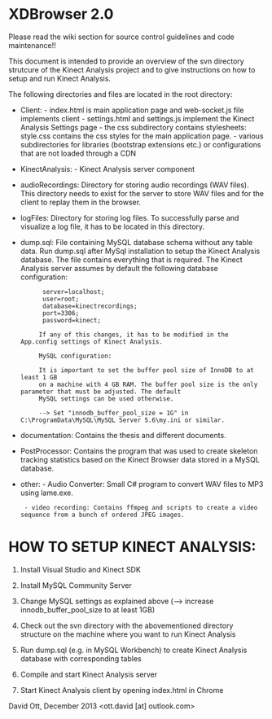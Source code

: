 XDBrowser 2.0
=============

Please read the wiki section for source control guidelines and code maintenance!!

This document is intended to provide an overview of the svn directory strutcure of the Kinect Analysis project
and to give instructions on how to setup and run Kinect Analysis. 


The following directories and files are located in the root directory:

 - Client:
		- index.html is main application page and web-socket.js file implements client
		- settings.html and settings.js implement the Kinect Analysis Settings page
		- the css subdirectory contains stylesheets: style.css contains the css styles for the main application page.
		- various subdirectories for libraries (bootstrap extensions etc.) or configurations that are not loaded through a CDN

 
 - KinectAnalysis: 
		- Kinect Analysis server component

 
 - audioRecordings: Directory for storing audio recordings (WAV files). This directory needs to exist for the server
					to store WAV files and for the client to replay them in the browser.
 
 - logFiles: Directory for storing log files. To successfully parse and visualize a log file, it has to be located in this directory.
 
 - dump.sql: File containing MySQL database schema without any table data. Run dump.sql after MySql installation
			 to setup the Kinect Analysis database. The file contains everything that is required. 
			 The Kinect Analysis server assumes by default the following database configuration:	
			 
			 server=localhost;
			 user=root;
			 database=kinectrecordings;
			 port=3306;
			 password=kinect;
			 
			If any of this changes, it has to be modified in the App.config settings of Kinect Analysis.
			
			MySQL configuration:
 
			It is important to set the buffer pool size of InnoDB to at least 1 GB 
			on a machine with 4 GB RAM. The buffer pool size is the only parameter that must be adjusted. The default
			MySQL settings can be used otherwise.
			 		 
			--> Set "innodb_buffer_pool_size = 1G" in C:\ProgramData\MySQL\MySQL Server 5.6\my.ini or similar.
			 
				
 - documentation: Contains the thesis and different documents. 
 
 - PostProcessor: Contains the program that was used to create skeleton tracking statistics based on the Kinect Browser data stored in 
				  a MySQL database.
 
 - other: 
		- Audio Converter: Small C# program to convert WAV files to MP3 using lame.exe. 
		
		- video recording: Contains ffmpeg and scripts to create a video sequence from a bunch of ordered JPEG images. 
 
 
 
 
 HOW TO SETUP KINECT ANALYSIS:
 =============================
 
 
 1. Install Visual Studio and Kinect SDK
 
 2. Install MySQL Community Server
 
 3. Change MySQL settings as explained above (--> increase innodb_buffer_pool_size to at least 1GB)
 
 4. Check out the svn directory with the abovementioned directory structure on the machine where you want to run Kinect Analysis
 
 5. Run dump.sql (e.g. in MySQL Workbench) to create Kinect Analysis database with corresponding tables
 
 6. Compile and start Kinect Analysis server
 
 7. Start Kinect Analysis client by opening index.html in Chrome
 
 
 

 David Ott, December 2013
 <ott.david [at] outlook.com>

